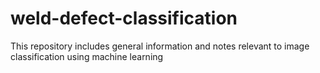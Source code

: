 # weld-defect-classification
This repository includes general information and notes relevant to image classification using machine learning
